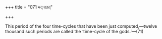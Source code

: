 +++
title = "071 यद् एतत्"

+++

This period of the four time-cycles that have been just computed,—twelve thousand such periods are called the ‘time-cycle of the gods.’—(71)